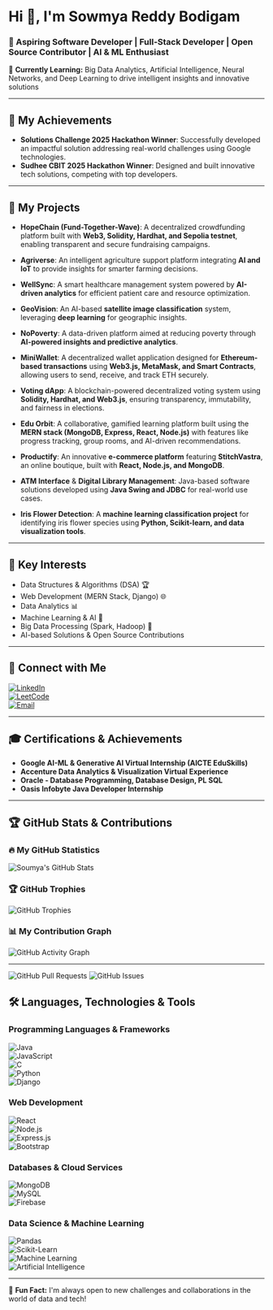 # Hi 👋, I'm Sowmya Reddy Bodigam  

### 🚀 Aspiring Software Developer | Full-Stack Developer | Open Source Contributor | AI & ML Enthusiast  

🌱 **Currently Learning:** Big Data Analytics, Artificial Intelligence, Neural Networks, and Deep Learning to drive intelligent insights and innovative solutions  

---

## **🌟 My Achievements**  
- **Solutions Challenge 2025 Hackathon Winner**: Successfully developed an impactful solution addressing real-world challenges using Google technologies.  
- **Sudhee CBIT 2025 Hackathon Winner**: Designed and built innovative tech solutions, competing with top developers.  

---

## **🎡 My Projects**  

- **HopeChain (Fund-Together-Wave)**: A decentralized crowdfunding platform built with **Web3, Solidity, Hardhat, and Sepolia testnet**, enabling transparent and secure fundraising campaigns.  

- **Agriverse**: An intelligent agriculture support platform integrating **AI and IoT** to provide insights for smarter farming decisions.  

- **WellSync**: A smart healthcare management system powered by **AI-driven analytics** for efficient patient care and resource optimization.  

- **GeoVision**: An AI-based **satellite image classification** system, leveraging **deep learning** for geographic insights.  

- **NoPoverty**: A data-driven platform aimed at reducing poverty through **AI-powered insights and predictive analytics**.
  
- **MiniWallet**: A decentralized wallet application designed for **Ethereum-based transactions** using **Web3.js, MetaMask, and Smart Contracts**, allowing users to send, receive, and track ETH securely.  

- **Voting dApp**: A blockchain-powered decentralized voting system using **Solidity, Hardhat, and Web3.js**, ensuring transparency, immutability, and fairness in elections.  

- **Edu Orbit**: A collaborative, gamified learning platform built using the **MERN stack (MongoDB, Express, React, Node.js)** with features like progress tracking, group rooms, and AI-driven recommendations.  

- **Productify**: An innovative **e-commerce platform** featuring **StitchVastra**, an online boutique, built with **React, Node.js, and MongoDB**.  

- **ATM Interface** & **Digital Library Management**: Java-based software solutions developed using **Java Swing and JDBC** for real-world use cases.  

- **Iris Flower Detection**: A **machine learning classification project** for identifying iris flower species using **Python, Scikit-learn, and data visualization tools**.  


---

## **🔬 Key Interests**  
- Data Structures & Algorithms (DSA) 🏆  
- Web Development (MERN Stack, Django) 🌐  
- Data Analytics 📊  
- Machine Learning & AI 🤖  
- Big Data Processing (Spark, Hadoop) 💾  
- AI-based Solutions & Open Source Contributions  

---

## **💌 Connect with Me**  
[![LinkedIn](https://img.shields.io/badge/LinkedIn-0077B5?style=flat-square&logo=linkedin&logoColor=white)](https://www.linkedin.com/in/soumya-reddy-bodigam-054094231/)  
[![LeetCode](https://img.shields.io/badge/LeetCode-FFA116?style=flat-square&logo=leetcode&logoColor=white)](https://leetcode.com/u/SoumyaReddy1911/)  
[![Email](https://img.shields.io/badge/Email-D14836?style=flat-square&logo=gmail&logoColor=white)](mailto:sowmyareddy1911@gmail.com)  

---

## **🎓 Certifications & Achievements**  
- **Google AI-ML & Generative AI Virtual Internship (AICTE EduSkills)**  
- **Accenture Data Analytics & Visualization Virtual Experience**  
- **Oracle - Database Programming, Database Design, PL SQL**  
- **Oasis Infobyte Java Developer Internship**  

---

## **🏆 GitHub Stats & Contributions**  

### **🔥 My GitHub Statistics**  
![Soumya's GitHub Stats](https://github-readme-stats.vercel.app/api?username=Soumyareddy2004&show_icons=true&theme=radical)

### **🏆 GitHub Trophies**  
![GitHub Trophies](https://github-profile-trophy.vercel.app/?username=Soumyareddy2004&theme=radical)


### **📊 My Contribution Graph**  
![GitHub Activity Graph](https://github-readme-activity-graph.vercel.app/graph?username=Soumyareddy2004&theme=dracula)

---

![GitHub Pull Requests](https://img.shields.io/github/issues-pr/Soumyareddy2004/Soumyareddy2004?style=flat-square)
![GitHub Issues](https://img.shields.io/github/issues/Soumyareddy2004/Soumyareddy2004?style=flat-square)

## **🛠️ Languages, Technologies & Tools**  

### **Programming Languages & Frameworks**  
![Java](https://img.shields.io/badge/Java-007396?style=flat&logo=java&logoColor=white)  
![JavaScript](https://img.shields.io/badge/JavaScript-F7DF1E?style=flat&logo=javascript&logoColor=black)  
![C](https://img.shields.io/badge/C-00599C?style=flat&logo=c&logoColor=white)  
![Python](https://img.shields.io/badge/Python-3776AB?style=flat&logo=python&logoColor=white)  
![Django](https://img.shields.io/badge/Django-092E20?style=flat&logo=django&logoColor=white)  

### **Web Development**  
![React](https://img.shields.io/badge/React-20232A?style=flat&logo=react&logoColor=61DAFB)  
![Node.js](https://img.shields.io/badge/Node.js-43853D?style=flat&logo=node.js&logoColor=white)  
![Express.js](https://img.shields.io/badge/Express.js-000000?style=flat&logo=express&logoColor=white)  
![Bootstrap](https://img.shields.io/badge/Bootstrap-7952B3?style=flat&logo=bootstrap&logoColor=white)  

### **Databases & Cloud Services**  
![MongoDB](https://img.shields.io/badge/MongoDB-47A248?style=flat&logo=mongodb&logoColor=white)  
![MySQL](https://img.shields.io/badge/MySQL-4479A1?style=flat&logo=mysql&logoColor=white)  
![Firebase](https://img.shields.io/badge/Firebase-FFCA28?style=flat&logo=firebase&logoColor=black)  

### **Data Science & Machine Learning**  
![Pandas](https://img.shields.io/badge/Pandas-150458?style=flat&logo=pandas&logoColor=white)  
![Scikit-Learn](https://img.shields.io/badge/Scikit%20Learn-F7931E?style=flat&logo=scikit-learn&logoColor=black)  
![Machine Learning](https://img.shields.io/badge/Machine%20Learning-007ACC?style=flat&logo=python&logoColor=white)  
![Artificial Intelligence](https://img.shields.io/badge/Artificial%20Intelligence-FF6F00?style=flat&logo=artificial-intelligence&logoColor=white)  

---

🌟 **Fun Fact:** I'm always open to new challenges and collaborations in the world of data and tech!
